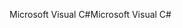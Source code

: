 <span data-ttu-id="e65d9-101">Microsoft Visual C#</span><span class="sxs-lookup"><span data-stu-id="e65d9-101">Microsoft Visual C#</span></span>
